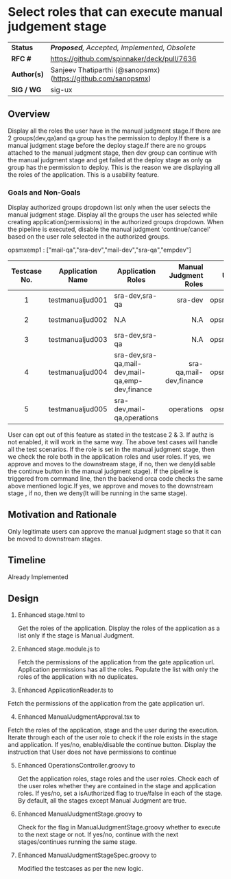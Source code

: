 # Select roles that can execute manual judgement stage

| | |
|-|-|
| **Status**     | _**Proposed**, Accepted, Implemented, Obsolete_ |
| **RFC #**      | https://github.com/spinnaker/deck/pull/7636 | https://github.com/spinnaker/orca/pull/3303
| **Author(s)**  | Sanjeev Thatiparthi (@sanopsmx) (https://github.com/sanopsmx)
| **SIG / WG**   | sig-ux

## Overview

Display all the roles the user have in the manual judgment stage.If there are 2 groups(dev,qa)and qa group
 has the permission to deploy.If there is a manual judgment stage before the deploy stage.If there are no groups
 attached to the manual judgment stage, then dev group can continue with the manual judgment stage and get failed
 at the deploy stage as only qa group has the permission to deploy. This is the reason we are displaying all the roles
 of the application. This is a usability feature.

### Goals and Non-Goals

Display authorized groups dropdown list only when the user selects the manual judgment stage.
Display all the groups the user has selected while creating application(permissions) in the authorized groups dropdown.
When the pipeline is executed, disable the manual judgment 'continue/cancel' based on the user role selected in the authorized groups.

opsmxemp1 : ["mail-qa","sra-dev","mail-dev","sra-qa","empdev"]

| Testcase No. | Application Name | Application Roles                               |   Manual Judgment Roles | User      | Result         |
|:------------:|------------------|-------------------------------------------------|------------------------:|-----------|----------------|
| 1            | testmanualjud001 | sra-dev,sra-qa                                  |                 sra-dev | opsmxemp1 | Enable Button  |
| 2            | testmanualjud002 | N.A                                             |                     N.A | opsmxemp1 | Enable Button  |
| 3            | testmanualjud003 | sra-dev,sra-qa                                  |                     N.A | opsmxemp1 | Enable Button  |
| 4            | testmanualjud004 | sra-dev,sra-qa,mail-dev,mail-qa,emp-dev,finance | sra-qa,mail-dev,finance | opsmxemp1 | Enable Button  |
| 5            | testmanualjud005 | sra-dev,mail-qa,operations                      |              operations | opsmxemp1 | Disable Button |

User can opt out of this feature as stated in the testcase 2 & 3.
If authz is not enabled, it will work in the same way.
The above test cases will handle all the test scenarios.
If the role is set in the manual judgment stage, then we check the role both in the application roles and user roles. If yes,
we approve and moves to the downstream stage, if no, then we deny(disable the continue button in the manual judgment stage).
If the pipeline is triggered from command line, then the backend orca code checks the same above mentioned logic.If yes,
we approve and moves to the downstream stage , if no, then we deny(It will be running in the same stage).

## Motivation and Rationale

Only legitimate users can approve the manual judgment stage so that it can be moved to downstream stages.

## Timeline

Already Implemented

## Design

1. Enhanced stage.html to

   Get the roles of the application.
   Display the roles of the application as a list only if the stage is Manual Judgment.

2. Enhanced stage.module.js to

   Fetch the permissions of the application from the gate application url.
   Application permissions has all the roles.
   Populate the list with only the roles of the application with no duplicates.

3.  Enhanced ApplicationReader.ts to

   Fetch the permissions of the application from the gate application url.

4.  Enhanced ManualJudgmentApproval.tsx to

   Fetch the roles of the application, stage and the user during the execution.
   Iterate through each of the user role to check if the role exists in the stage and application.
   If yes/no, enable/disable the continue button.
   Display the instruction that User does not have permissions to continue

5.  Enhanced OperationsController.groovy to

    Get the application roles, stage roles and the user roles.
    Check each of the user roles whether they are contained in the stage and application roles.
    If yes/no, set a isAuthorized flag to true/false in each of the stage. By default, all the stages except Manual Judgment are true.

6.  Enhanced ManualJudgmentStage.groovy to

    Check for the flag in ManualJudgmentStage.groovy whether to execute to the next stage or not.
    If yes/no, continue with the next stages/continues running the same stage.

7.  Enhanced ManualJudgmentStageSpec.groovy to

    Modified the testcases as per the new logic.
